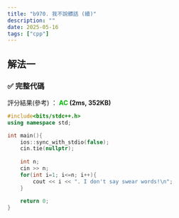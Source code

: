 ```yaml
---
title: "b970. 我不說髒話 (續)"
description: ""
date: 2025-05-16
tags: ["cpp"]
---
```


## 解法一

### ✅ 完整代碼

評分結果(參考) ： **<font color="#00bb00">AC</font> (2ms, 352KB)**

```cpp
#include<bits/stdc++.h>
using namespace std;

int main(){
    ios::sync_with_stdio(false);
    cin.tie(nullptr);
    
    int n;
    cin >> n;
    for(int i=1; i<=n; i++){
        cout << i << ". I don't say swear words!\n";
    }
    
    return 0;
}
```
